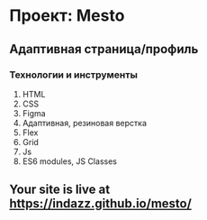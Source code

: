 # Проект: Mesto

## Адаптивная страница/профиль
### Технологии и инструменты  
1. HTML  
2. CSS 
3. Figma   
4. Адаптивная, резиновая верстка  
5. Flex  
6. Grid  
7. Js
8. ES6 modules, JS Classes 
  
## Your site is live at https://indazz.github.io/mesto/
